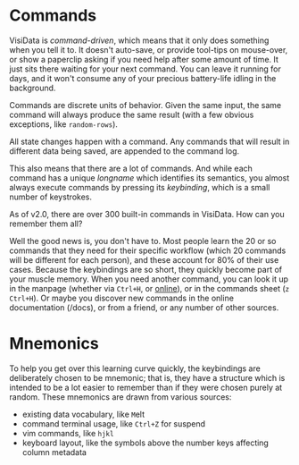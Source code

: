 # Commands

VisiData is *command-driven*, which means that it only does something when you tell it to.
It doesn't auto-save, or provide tool-tips on mouse-over, or show a paperclip asking if you need help after some amount of time.
It just sits there waiting for your next command.
You can leave it running for days, and it won't consume any of your precious battery-life idling in the background.

Commands are discrete units of behavior.
Given the same input, the same command will always produce the same result (with a few obvious exceptions, like `random-rows`).

All state changes happen with a command.  Any commands that will result in different data being saved, are appended to the command log.

This also means that there are a lot of commands.
And while each command has a unique *longname* which identifies its semantics, you almost always execute commands by pressing its *keybinding*, which is a small number of keystrokes.

As of v2.0, there are over 300 built-in commands in VisiData. How can you remember them all?

Well the good news is, you don't have to.
Most people learn the 20 or so commands that they need for their specific workflow (which 20 commands will be different for each person), and these account for 80% of their use cases.
Because the keybindings are so short, they quickly become part of your muscle memory.
When you need another command, you can look it up in the manpage (whether via `Ctrl+H`, or [online](/man)), or in the commands sheet (`z Ctrl+H`).
Or maybe you discover new commands in the online documentation (/docs), or from a friend, or any number of other sources.

# Mnemonics

To help you get over this learning curve quickly, the keybindings are deliberately chosen to be mnemonic; that is, they have a structure which is intended to be a lot easier to remember than if they were chosen purely at random.
These mnemonics are drawn from various sources:

- existing data vocabulary, like `M`elt
- command terminal usage, like `Ctrl+Z` for suspend
- vim commands, like `hjkl`
- keyboard layout, like the symbols above the number keys affecting column metadata

